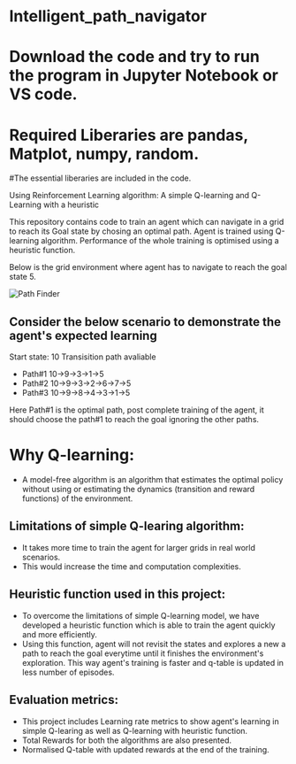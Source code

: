 # Intelligent_path_navigator

# Download the code and try to run the program in Jupyter Notebook or VS code.
# Required Liberaries are pandas, Matplot, numpy, random. 
#The essential liberaries are  included in the code.

Using Reinforcement Learning algorithm: A simple Q-learning and Q-Learning with a heuristic

This repository contains code to train an agent which can navigate in a grid to reach its Goal state by chosing an optimal path. Agent is trained using Q-learning algorithm. Performance of the whole training is optimised using a heuristic function.

Below is the grid environment where agent has to navigate to reach the goal state 5.


![Path Finder](https://user-images.githubusercontent.com/26816532/145638233-fc396cb5-3f89-43fa-89a8-3c6f7628016f.png)

## Consider the below scenario to demonstrate the agent's expected learning
Start state: 10
Transisition path avaliable
  - Path#1 10->9->3->1->5
  - Path#2 10->9->3->2->6->7->5
  - Path#3 10->9->8->4->3->1->5
  
Here Path#1 is the optimal path, post complete training of the agent, it should choose the path#1 to reach the goal ignoring the other paths.

# Why Q-learning:
  - A model-free algorithm is an algorithm that estimates the optimal policy without using or estimating the dynamics (transition and reward functions) of the environment.

## Limitations of simple Q-learing algorithm:
  - It takes more time to train the agent for larger grids in real world scenarios.
  - This would increase the time and computation complexities.

## Heuristic function used in this project:
 - To overcome the limitations of simple Q-learning model, we have developed a heuristic function which is able to train the agent quickly and more efficiently.
 - Using this function, agent will not revisit the states and explores a new a path to reach the goal everytime until it finishes the environment's exploration. This way agent's training is faster and q-table is updated in less number of episodes.

## Evaluation metrics:
  - This project includes Learning rate metrics to show agent's learning in simple Q-learing as well as Q-learning with heuristic function.
  - Total Rewards for both the algorithms are also presented.
  - Normalised Q-table with updated rewards at the end of the training.
